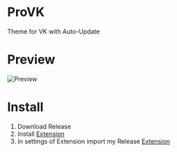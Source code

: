 # ProVK
Theme for VK with Auto-Update

# Preview
![Preview](https://prochopa.github.io/ProVK/ProVK.png)

# Install
1. Download Release
2. Install [Extension](https://chrome.google.com/webstore/detail/user-javascript-and-css/nbhcbdghjpllgmfilhnhkllmkecfmpld)
3. In settings of Extension import my Release [Extension](chrome://extensions/)

